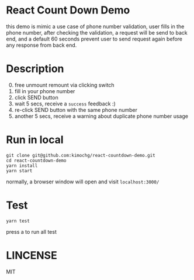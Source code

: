 # React Count Down Demo

  this demo is mimic a use case of phone number validation, user fills in the phone number, after checking the validation, a request will be send to back end, and a default 60 seconds prevent user to send request again before any response from back end.

# Description

  0. free unmount remount via clicking switch
  1. fill in your phone number
  2. click SEND button
  3. wait 5 secs, receive a `success` feedback :)
  4. re-click SEND button with the same phone number
  5. another 5 secs, receive a warning about duplicate phone number usage

# Run in local

```
git clone git@github.com:kimochg/react-countdown-demo.git
cd react-countdown-demo
yarn install
yarn start
```

normally, a browser window will open and visit `localhost:3000/`

# Test

```
yarn test
```

press a to run all test

# LINCENSE

MIT
